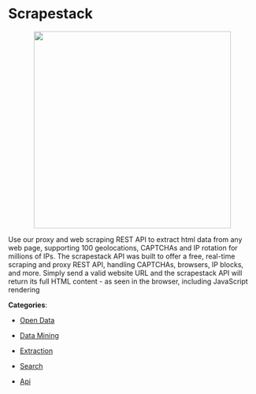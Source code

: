 # Scrapestack
<p align="center">
    <img width="400" src="https://raw.githubusercontent.com/apis-list/apis-list/apis/scrapestack/logo_256x256.png" />
</p>

Use our proxy and web scraping REST API to extract html data from any web page, supporting 100 geolocations, CAPTCHAs and IP rotation for millions of IPs. The scrapestack API was built to offer a free, real-time scraping and proxy REST API, handling CAPTCHAs, browsers, IP blocks, and more.  Simply send a valid website URL and the scrapestack API will return its full HTML content - as seen in the browser, including JavaScript rendering



**Categories**:

- [Open Data](https://github.com/apis-list/apis-list#open-data)

- [Data Mining](https://github.com/apis-list/apis-list#data-mining)

- [Extraction](https://github.com/apis-list/apis-list#extraction)

- [Search](https://github.com/apis-list/apis-list#search)

- [Api](https://github.com/apis-list/apis-list#api)



